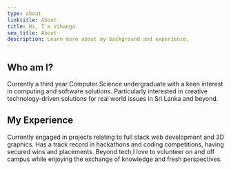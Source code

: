 ```yaml
---
type: about
linktitle: About
title: Hi, I'm Vihanga.
seo_title: About
description: Learn more about my background and experience.
---
```


<!-- You can customize the about page heading and disable social links if desired. The rest of the content can be added with markdown. Please see [Github](https://github.com/wjh18/hugo-liftoff) for a full list of features and documentation. -->

## Who am I?

Currently a third year Computer Science undergraduate with a keen interest in computing and software solutions.
Particularly interested in creative technology-driven solutions for real world issues in Sri Lanka and beyond.

## My Experience

Currently engaged in projects relating to full stack web development and 3D graphics.
Has a track record in hackathons and coding competitions, having secured wins and placements.
Beyond tech,I love to volunteer on and off campus while enjoying the exchange of knowledge and fresh perspectives. 

<!-- ## Learn More

You can also link to [other pages]({{< ref "contact" >}}) in your markdown. -->
